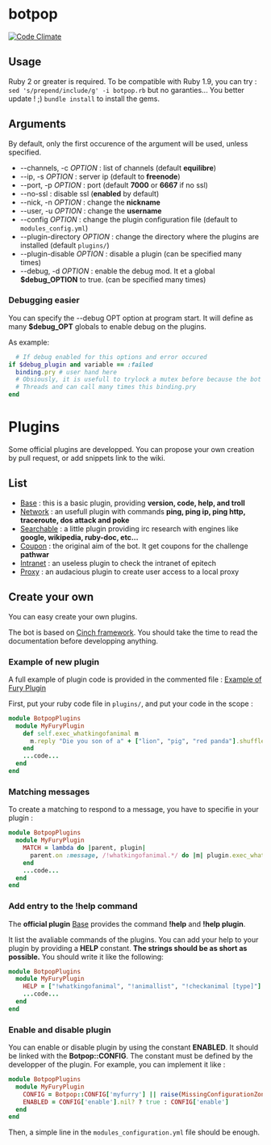 # botpop
[![Code Climate](https://codeclimate.com/github/pouleta/botpop/badges/gpa.svg)](https://codeclimate.com/github/pouleta/botpop)

## Usage
Ruby 2 or greater is required. To be compatible with Ruby 1.9, you can try :
``sed 's/prepend/include/g' -i botpop.rb`` but no garanties... You better update ! ;)
``bundle install`` to install the gems.


## Arguments
By default, only the first occurence of the argument will be used, unless specified.
- --channels, -c _OPTION_ : list of channels (default __equilibre__)
- --ip, -s _OPTION_ : server ip (default to __freenode__)
- --port, -p _OPTION_ : port (default __7000__ or __6667__ if no ssl)
- --no-ssl : disable ssl (__enabled__ by default)
- --nick, -n _OPTION_ : change the __nickname__
- --user, -u _OPTION_ : change the __username__
- --config _OPTION_ : change the plugin configuration file (default to ``modules_config.yml``)
- --plugin-directory _OPTION_ : change the directory where the plugins are installed (default ``plugins/``)
- --plugin-disable _OPTION_ : disable a plugin (can be specified many times)
- --debug, -d _OPTION_ : enable the debug mod. It et a global __$debug_OPTION__ to true. (can be specified many times)

### Debugging easier
You can specify the --debug OPT option at program start.
It will define as many __$debug_OPT__ globals to enable debug on the plugins.

As example:
```ruby
  # If debug enabled for this options and error occured
if $debug_plugin and variable == :failed
  binding.pry # user hand here
  # Obsiously, it is usefull to trylock a mutex before because the bot use
  # Threads and can call many times this binding.pry
end
```

# Plugins
Some official plugins are developped. You can propose your own creation by pull request, or add snippets link to the wiki.

## List
- [Base](https://github.com/pouleta/botpop/blob/master/plugins/base.rb) : this is a basic plugin, providing __version, code, help, and troll__
- [Network](https://github.com/pouleta/botpop/blob/master/plugins/network.rb) : an usefull plugin with commands __ping, ping ip, ping http, traceroute, dos attack and poke__
- [Searchable](https://github.com/pouleta/botpop/blob/master/plugins/searchable.rb) : a little plugin providing irc research with engines like __google, wikipedia, ruby-doc, etc...__
- [Coupon](https://github.com/pouleta/botpop/blob/master/plugins/coupons.rb) : the original aim of the bot. It get coupons for the challenge __pathwar__
- [Intranet](https://github.com/pouleta/botpop/blob/master/plugins/intranet.rb) : an useless plugin to check the intranet of epitech
- [Proxy](https://github.com/pouleta/botpop/blob/master/plugins/proxy.rb) : an audacious plugin to create user access to a local proxy

## Create your own
You can easy create your own plugins.

The bot is based on [Cinch framework](https://github.com/cinchrb/cinch/).
You should take the time to read the documentation before developping anything.

### Example of new plugin
A full example of plugin code is provided in the commented file : [Example of Fury Plugin](https://github.com/pouleta/botpop/blob/master/plugins/example.rb)

First, put your ruby code file in ``plugins/``, and put your code in the scope :
```ruby
module BotpopPlugins
  module MyFuryPlugin
    def self.exec_whatkingofanimal m
      m.reply "Die you son of a" + ["lion", "pig", "red panda"].shuffle.first + " !!"
    end
    ...code...
  end
end
```

### Matching messages
To create a matching to respond to a message, you have to specifie in your plugin :
```ruby
module BotpopPlugins
  module MyFuryPlugin
    MATCH = lambda do |parent, plugin|
      parent.on :message, /!whatkingofanimal.*/ do |m| plugin.exec_whatkingofanimal m end
    end
    ...code...
  end
end
```

### Add entry to the !help command
The __official plugin__ [Base](https://github.com/pouleta/botpop/blob/master/plugins/base.rb) provides the command __!help__ and __!help plugin__.

It list the avaliable commands of the plugins. You can add your help to your plugin by providing a __HELP__ constant.
__The strings should be as short as possible.__
You should write it like the following:
```ruby
module BotpopPlugins
  module MyFuryPlugin
    HELP = ["!whatkingofanimal", "!animallist", "!checkanimal [type]"]
    ...code...
  end
end
```

### Enable and disable plugin
You can enable or disable plugin by using the constant __ENABLED__.
It should be linked with the __Botpop::CONFIG__.
The constant must be defined by the developper of the plugin.
For example, you can implement it like :
```ruby
module BotpopPlugins
  module MyFuryPlugin
    CONFIG = Botpop::CONFIG['myfurry'] || raise(MissingConfigurationZone, 'myfurry')
    ENABLED = CONFIG['enable'].nil? ? true : CONFIG['enable']
  end
end
```
Then, a simple line in the ``modules_configuration.yml`` file should be enough.
